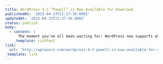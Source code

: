 ```yaml
---
title: WordPress 4.2 “Powell” is Now Available for Download
publishedAt: '2015-04-23T21:37:30.000Z'
updatedAt: '2015-04-23T21:37:56.000Z'
status: publish
body:
  - content: |
      The moment you've all been waiting for: WordPress now supports emoji!
    _template: richText
link:
  url: 'http://wptavern.com/wordpress-4-2-powell-is-now-available-for-download'
_template: link
---
```


